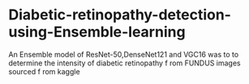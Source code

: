 # Diabetic-retinopathy-detection-using-Ensemble-learning
An Ensemble model of ResNet-50,DenseNet121 and VGC16 was to to determine the intensity of diabetic retinopathy f rom FUNDUS images sourced f rom kaggle
